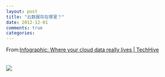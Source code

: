 ```yaml
---
layout: post
title: "云数据存在哪里？"
date: 2012-12-01
comments: true
categories: 
---
```

From:<a href="http://www.techhive.com/article/2014323/infographic-where-your-cloud-data-really-lives.html">Infographic: Where your cloud data really lives | TechHive</a><br /><br /><br /><img style="max-width: 800px;" src="http://images.techhive.com/images/article/2012/11/xx_donotuse_datacenter_info-100014881-orig.jpg" /><br /><br /><blockquote></blockquote>